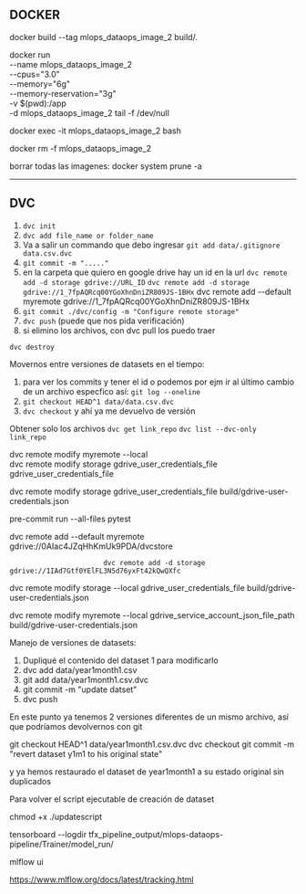 ## DOCKER

docker build --tag mlops_dataops_image_2 build/.

docker run \
    --name mlops_dataops_image_2 \
    --cpus="3.0" \
    --memory="6g" \
    --memory-reservation="3g" \
    -v $(pwd):/app \
    -d mlops_dataops_image_2 tail -f /dev/null

docker exec -it mlops_dataops_image_2 bash

docker rm -f mlops_dataops_image_2

borrar todas las imagenes: docker system prune -a

---

## DVC

1. `dvc init`
2.  `dvc add file_name or folder_name`
3. Va a salir un commando que debo ingresar
    `git add data/.gitignore data.csv.dvc`
4.  `git commit -m "....."`
5. en la carpeta que quiero en google drive hay un id en la url
    `dvc remote add -d storage gdrive://URL_ID`
    `dvc remote add -d storage gdrive://1_7fpAQRcq00YGoXhnDniZR809JS-1BHx`
    dvc remote add --default myremote gdrive://1_7fpAQRcq00YGoXhnDniZR809JS-1BHx
6. `git commit ./dvc/config -m "Configure remote storage"`
7. `dvc push` (puede que nos pida verificación)
8. si elimino los archivos, con dvc pull los puedo traer

`dvc destroy`

Movernos entre versiones de datasets en el tiempo:

1. para ver los commits y tener el id o  podemos por ejm ir al último cambio de un archivo especfico así:
    `git log --oneline`
2. `git checkout HEAD^1 data/data.csv.dvc`
3. `dvc checkout`
y ahí ya me devuelvo de versión

Obtener solo los archivos
`dvc get link_repo`
`dvc list --dvc-only link_repo`

dvc remote modify myremote --local \
dvc remote modify storage gdrive_user_credentials_file
      gdrive_user_credentials_file


dvc remote modify storage gdrive_user_credentials_file build/gdrive-user-credentials.json

pre-commit run --all-files
pytest


dvc remote add --default myremote \
                           gdrive://0AIac4JZqHhKmUk9PDA/dvcstore


                           dvc remote add -d storage gdrive://1IAd7Gtf0YElFL3N5d76yxFt42kQwQXfc


dvc remote modify storage --local gdrive_user_credentials_file build/gdrive-user-credentials.json

dvc remote modify myremote --local gdrive_service_account_json_file_path build/gdrive-user-credentials.json


Manejo de versiones de datasets:

1.  Dupliqué el contenido del dataset 1 para modificarlo
2.  dvc add data/year1month1.csv
3.  git add data/year1month1.csv.dvc
4.  git commit -m "update datset"
5.  dvc push

En este punto ya tenemos 2 versiones diferentes de un mismo archivo, así que podríamos devolvernos con git

git checkout HEAD^1 data/year1month1.csv.dvc
dvc checkout
git commit -m "revert dataset y1m1 to his original state"

y ya hemos restaurado el dataset de year1month1 a su estado original sin duplicados





Para volver el script ejecutable de creación de dataset

chmod +x ./updatescript



tensorboard --logdir tfx_pipeline_output/mlops-dataops-pipeline/Trainer/model_run/

mlflow ui

https://www.mlflow.org/docs/latest/tracking.html

